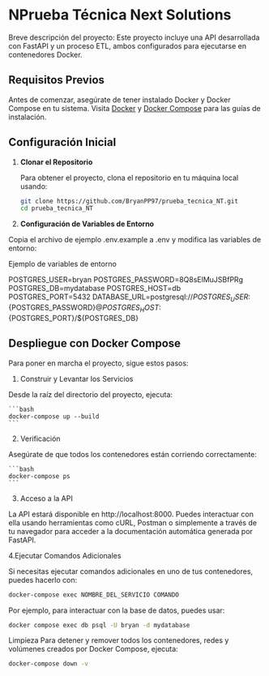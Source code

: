# NPrueba Técnica Next Solutions

Breve descripción del proyecto: Este proyecto incluye una API desarrollada con FastAPI y un proceso ETL, ambos configurados para ejecutarse en contenedores Docker.

## Requisitos Previos

Antes de comenzar, asegúrate de tener instalado Docker y Docker Compose en tu sistema. Visita [Docker](https://docs.docker.com/get-docker/) y [Docker Compose](https://docs.docker.com/compose/install/) para las guías de instalación.

## Configuración Inicial

1. **Clonar el Repositorio**

   Para obtener el proyecto, clona el repositorio en tu máquina local usando:

   ```bash
   git clone https://github.com/BryanPP97/prueba_tecnica_NT.git
   cd prueba_tecnica_NT

   ```
2. **Configuración de Variables de Entorno**

Copia el archivo de ejemplo .env.example a .env y modifica las variables de entorno:

Ejemplo de variables de entorno 

POSTGRES_USER=bryan
POSTGRES_PASSWORD=8Q8sElMuJSBfPRg
POSTGRES_DB=mydatabase
POSTGRES_HOST=db
POSTGRES_PORT=5432
DATABASE_URL=postgresql://${POSTGRES_USER}:${POSTGRES_PASSWORD}@${POSTGRES_HOST}:${POSTGRES_PORT}/${POSTGRES_DB}



## Despliegue con Docker Compose
Para poner en marcha el proyecto, sigue estos pasos:

1. Construir y Levantar los Servicios

Desde la raíz del directorio del proyecto, ejecuta:

    ```bash
    docker-compose up --build
    ```
2. Verificación

Asegúrate de que todos los contenedores están corriendo correctamente:

    ```bash
    docker-compose ps
    ```

3. Acceso a la API

La API estará disponible en http://localhost:8000. Puedes interactuar con ella usando herramientas como cURL, Postman o simplemente a través de tu navegador para acceder a la documentación automática generada por FastAPI.

4.Ejecutar Comandos Adicionales

Si necesitas ejecutar comandos adicionales en uno de tus contenedores, puedes hacerlo con:

```bash
docker-compose exec NOMBRE_DEL_SERVICIO COMANDO
```

Por ejemplo, para interactuar con la base de datos, puedes usar:

```bash
docker compose exec db psql -U bryan -d mydatabase
```

Limpieza
Para detener y remover todos los contenedores, redes y volúmenes creados por Docker Compose, ejecuta:

```bash
docker-compose down -v
```